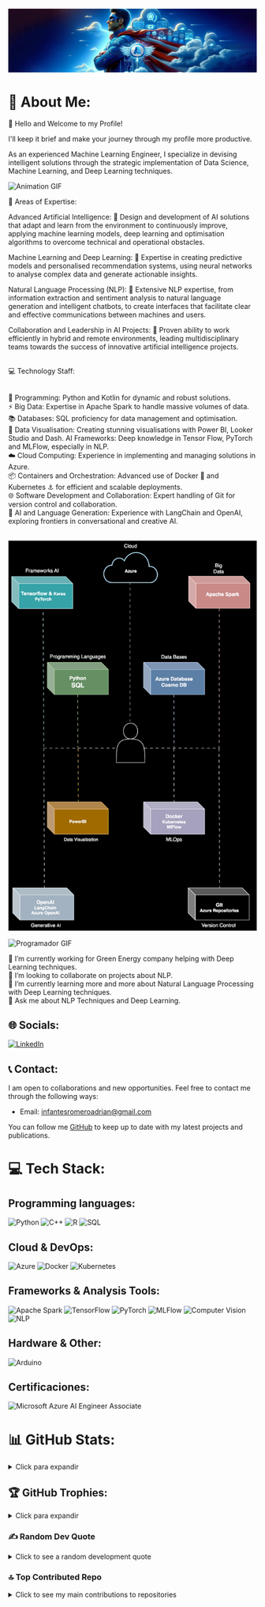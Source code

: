 ![Imagen de Adrian](https://github.com/infantesromeroadrian/infantesromeroadrian/blob/3235161b92ac0d7308601ec3ed64ba84a2fb8b52/PHOTO-2024-02-10-01-25-43.jpg)


# 💫 About Me:
👋 Hello and Welcome to my Profile! <br>

I'll keep it brief and make your journey through my profile more productive. <br>

As an experienced Machine Learning Engineer, I specialize in devising intelligent solutions through the strategic implementation of Data Science, Machine Learning, and Deep Learning techniques. <br>

![Animation GIF](https://media.giphy.com/media/FnsyaPjzV7ZdNLB9sx/giphy.gif)

🎯 Areas of Expertise:<br>

Advanced Artificial Intelligence: 🧠 Design and development of AI solutions that adapt and learn from the environment to continuously improve, applying machine learning models, deep learning and optimisation algorithms to overcome technical and operational obstacles.<br>

Machine Learning and Deep Learning: 🤖 Expertise in creating predictive models and personalised recommendation systems, using neural networks to analyse complex data and generate actionable insights.<br>

Natural Language Processing (NLP): 💬 Extensive NLP expertise, from information extraction and sentiment analysis to natural language generation and intelligent chatbots, to create interfaces that facilitate clear and effective communications between machines and users.<br>

Collaboration and Leadership in AI Projects: 👥 Proven ability to work efficiently in hybrid and remote environments, leading multidisciplinary teams towards the success of innovative artificial intelligence projects. <br><br>

💻 Technology Staff:<br><br>

🐍 Programming: Python and Kotlin for dynamic and robust solutions.<br>
⚡ Big Data: Expertise in Apache Spark to handle massive volumes of data.<br>
📚 Databases: SQL proficiency for data management and optimisation.<br>
🎨 Data Visualisation: Creating stunning visualisations with Power BI, Looker Studio and Dash.
AI Frameworks: Deep knowledge in Tensor Flow, PyTorch and MLFlow, especially in NLP.<br>
☁️ Cloud Computing: Experience in implementing and managing solutions in Azure.<br>
📦 Containers and Orchestration: Advanced use of Docker 🐳 and Kubernetes ⚓ for efficient and scalable deployments.<br>
🌐 Software Development and Collaboration: Expert handling of Git for version control and collaboration.<br>
🔗 AI and Language Generation: Experience with LangChain and OpenAI, exploring frontiers in conversational and creative AI.<br><br>

![AIStaff GIF](https://github.com/infantesromeroadrian/infantesromeroadrian/blob/cfecb4fd069776a23b9d6ebcbad50f7b7b0f21b2/AIStaff.drawio.svg)

![Programador GIF](https://media.giphy.com/media/qgQUggAC3Pfv687qPC/giphy.gif)

🔭 I’m currently working for Green Energy company helping with Deep Learning techniques.<br>👯 I’m looking to collaborate on projects about NLP.<br>🌱 I’m currently learning more and more about Natural Language Processing with Deep Learning techniques.<br>💬 Ask me about NLP Techniques and Deep Learning.

## 🌐 Socials:
[![LinkedIn](https://img.shields.io/badge/LinkedIn-%230077B5.svg?logo=linkedin&logoColor=white)](https://www.linkedin.com/in/adrianinfantes)

## 📞 Contact:
I am open to collaborations and new opportunities. Feel free to contact me through the following ways:

- Email: infantesromeroadrian@gmail.com

You can follow me [GitHub](https://github.com/infantesromeroadrian) to keep up to date with my latest projects and publications.

# 💻 Tech Stack:
## Programming languages:
![Python](https://img.shields.io/badge/python-3670A0?style=for-the-badge&logo=python&logoColor=ffdd54) 
![C++](https://img.shields.io/badge/c++-%2300599C.svg?style=for-the-badge&logo=c%2B%2B&logoColor=white)
![R](https://img.shields.io/badge/r-%23276DC3.svg?style=for-the-badge&logo=r&logoColor=white) 
![SQL](https://img.shields.io/badge/sql-%2307405e.svg?style=for-the-badge&logo=sql&logoColor=white)

## Cloud & DevOps:
![Azure](https://img.shields.io/badge/Azure-%230072C6.svg?style=for-the-badge&logo=microsoft-azure&logoColor=white)
![Docker](https://img.shields.io/badge/docker-%230db7ed.svg?style=for-the-badge&logo=docker&logoColor=white)
![Kubernetes](https://img.shields.io/badge/kubernetes-%23326ce5.svg?style=for-the-badge&logo=kubernetes&logoColor=white)

## Frameworks & Analysis Tools:
![Apache Spark](https://img.shields.io/badge/Apache%20Spark-%23E25A1C.svg?style=for-the-badge&logo=apache-spark&logoColor=white)
![TensorFlow](https://img.shields.io/badge/TensorFlow-%23FF6F00.svg?style=for-the-badge&logo=TensorFlow&logoColor=white)
![PyTorch](https://img.shields.io/badge/PyTorch-%23EE4C2C.svg?style=for-the-badge&logo=PyTorch&logoColor=white) 
![MLFlow](https://img.shields.io/badge/MLFlow-%23E65513.svg?style=for-the-badge&logo=MLFlow&logoColor=white)
![Computer Vision](https://img.shields.io/badge/Computer%20Vision-%23FFBF00.svg?style=for-the-badge&logo=Computer%20Vision&logoColor=black)
![NLP](https://img.shields.io/badge/NLP-%230072C6.svg?style=for-the-badge&logo=NLP&logoColor=white)

## Hardware & Other:
![Arduino](https://img.shields.io/badge/-Arduino-00979D?style=for-the-badge&logo=Arduino&logoColor=white)

## Certificaciones:
![Microsoft Azure AI Engineer Associate](https://img.shields.io/badge/Microsoft%20Azure%20AI%20Engineer%20Associate-%230072C6.svg?style=for-the-badge&logo=microsoft-azure&logoColor=white)

# 📊 GitHub Stats:

<details>
<summary>Click para expandir</summary>
<p align="center">
  <img width="48%" src="https://github-readme-stats.vercel.app/api?username=infantesromeroadrian&theme=dracula&show_icons=true&count_private=true&hide_title=true" />
  <img width="48%" src="https://github-readme-streak-stats.herokuapp.com/?user=infantesromeroadrian&theme=dracula" />
</p>
<p align="center">
  <img src="https://github-readme-stats.vercel.app/api/top-langs/?username=infantesromeroadrian&theme=dracula&layout=compact&hide_title=true" />
</p>
</details>

## 🏆 GitHub Trophies:

<details>
<summary>Click para expandir</summary>
<p align="center">
  <img src="https://github-profile-trophy.vercel.app/?username=infantesromeroadrian&theme=dracula&no-frame=true&margin-w=25&margin-h=15" />
</p>
</details>

### ✍️ Random Dev Quote
<details>
<summary>Click to see a random development quote</summary>
<p align="center">
  <img src="https://quotes-github-readme.vercel.app/api?type=horizontal&theme=tokyonight" />
</p>
</details>

### 🔝 Top Contributed Repo
<details>
<summary>Click to see my main contributions to repositories</summary>
<p align="center">
  <img src="https://github-contributor-stats.vercel.app/api?username=infantesromeroadrian&limit=5&theme=dracula&combine_all_yearly_contributions=true" />
</p>
</details>

